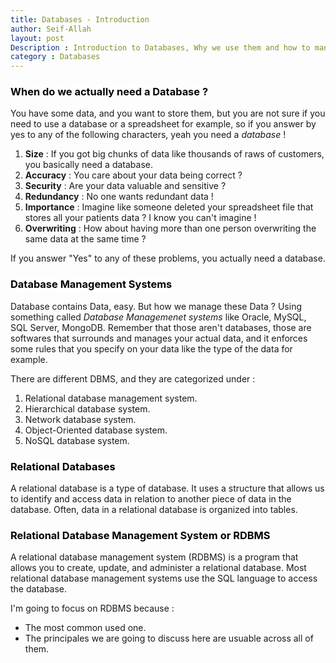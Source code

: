 ```yaml
---
title: Databases - Introduction 
author: Seif-Allah
layout: post
Description : Introduction to Databases, Why we use them and how to manipulate them.
category : Databases
---
```

### <mark style='background-color: white'>When do we actually need a Database ? </mark>
You have some data, and you want to store them, but you are not sure if you need to use a database or a spreadsheet for example, so if you answer by yes to any of the following characters, yeah you need a *database* ! 
1. **Size** : If you got big chunks of data like thousands of raws of customers, you basically need a database. 
2. **Accuracy** : You care about your data being correct ? 
3. **Security** : Are your data valuable and sensitive ? 
4. **Redundancy** : No one wants redundant data ! 
5. **Importance** : Imagine like someone deleted your spreadsheet file that stores all your patients data ? I know you can't imagine ! 
6. **Overwriting** : How about having more than one person overwriting the same data at the same time ? 

If you answer "Yes" to any of these problems, you actually need a database.

### <mark style='background-color:white'>Database Management Systems </mark>
Database contains Data, easy. But how we manage these Data ? Using something called *Database Managemenet systems* like Oracle, MySQL, SQL Server, MongoDB. Remember that those aren't databases, those are softwares that surrounds and manages your actual data, and it enforces some rules that you specify on your data like the type of the data for example. 

There are different DBMS, and they are categorized under : 
1. Relational database management system.
2. Hierarchical database system. 
3. Network database system. 
4. Object-Oriented database system. 
5. NoSQL database system. 

### <mark style='background-color:white'>Relational Databases </mark>
A relational database is a type of database. It uses a structure that allows us to identify and access data in relation to another piece of data in the database. Often, data in a relational database is organized into tables.

### <mark style='background-color: white'>Relational Database Management System or RDBMS </mark>

A relational database management system (RDBMS) is a program that allows you to create, update, and administer a relational database. Most relational database management systems use the SQL language to access the database.

I'm going to focus on RDBMS because : 
- The most common used one.
- The principales we are going to discuss here are usuable across all of them.


